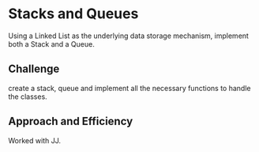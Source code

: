 # Stacks and Queues

Using a Linked List as the underlying data storage mechanism, implement both a Stack and a Queue.

## Challenge

create a stack, queue and implement all the necessary functions to handle the classes.

## Approach and Efficiency

Worked with JJ.
